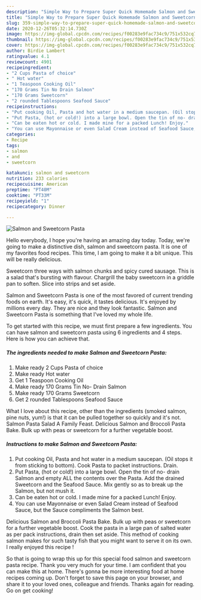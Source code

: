 ```yaml
---
description: "Simple Way to Prepare Super Quick Homemade Salmon and Sweetcorn Pasta"
title: "Simple Way to Prepare Super Quick Homemade Salmon and Sweetcorn Pasta"
slug: 359-simple-way-to-prepare-super-quick-homemade-salmon-and-sweetcorn-pasta
date: 2020-12-26T05:32:14.730Z
image: https://img-global.cpcdn.com/recipes/f00283e9fac734c9/751x532cq70/salmon-and-sweetcorn-pasta-recipe-main-photo.jpg
thumbnail: https://img-global.cpcdn.com/recipes/f00283e9fac734c9/751x532cq70/salmon-and-sweetcorn-pasta-recipe-main-photo.jpg
cover: https://img-global.cpcdn.com/recipes/f00283e9fac734c9/751x532cq70/salmon-and-sweetcorn-pasta-recipe-main-photo.jpg
author: Birdie Lambert
ratingvalue: 4.1
reviewcount: 4901
recipeingredient:
- "2 Cups Pasta of choice"
- " Hot water"
- "1 Teaspoon Cooking Oil"
- "170 Grams Tin No Drain Salmon"
- "170 Grams Sweetcorn"
- "2 rounded Tablespoons Seafood Sauce"
recipeinstructions:
- "Put cooking Oil, Pasta and hot water in a medium saucepan. (Oil stops it from sticking to bottom). Cook Pasta to packet instructions. Drain."
- "Put Pasta, (hot or cold!) into a large bowl. Open the tin of no- drain Salmon and empty ALL the contents over the Pasta. Add the drained Sweetcorn and the Seafood Sauce. Mix gently so as to break up the Salmon, but not mush it."
- "Can be eaten hot or cold. I made mine for a packed Lunch! Enjoy."
- "You can use Mayonnaise or even Salad Cream instead of Seafood Sauce, but the Sauce compliments the Salmon best."
categories:
- Recipe
tags:
- salmon
- and
- sweetcorn

katakunci: salmon and sweetcorn 
nutrition: 233 calories
recipecuisine: American
preptime: "PT40M"
cooktime: "PT33M"
recipeyield: "1"
recipecategory: Dinner

---
```



![Salmon and Sweetcorn Pasta](https://img-global.cpcdn.com/recipes/f00283e9fac734c9/751x532cq70/salmon-and-sweetcorn-pasta-recipe-main-photo.jpg)

Hello everybody, I hope you're having an amazing day today. Today, we're going to make a distinctive dish, salmon and sweetcorn pasta. It is one of my favorites food recipes. This time, I am going to make it a bit unique. This will be really delicious.

Sweetcorn three ways with salmon chunks and spicy cured sausage. This is a salad that&#39;s bursting with flavour. Chargrill the baby sweetcorn in a griddle pan to soften. Slice into strips and set aside.

Salmon and Sweetcorn Pasta is one of the most favored of current trending foods on earth. It's easy, it's quick, it tastes delicious. It's enjoyed by millions every day. They are nice and they look fantastic. Salmon and Sweetcorn Pasta is something that I've loved my whole life.


To get started with this recipe, we must first prepare a few ingredients. You can have salmon and sweetcorn pasta using 6 ingredients and 4 steps. Here is how you can achieve that.

<!--inarticleads1-->

##### The ingredients needed to make Salmon and Sweetcorn Pasta:

1. Make ready 2 Cups Pasta of choice
1. Make ready  Hot water
1. Get 1 Teaspoon Cooking Oil
1. Make ready 170 Grams Tin No- Drain Salmon
1. Make ready 170 Grams Sweetcorn
1. Get 2 rounded Tablespoons Seafood Sauce


What I love about this recipe, other than the ingredients (smoked salmon, pine nuts, yum!) is that it can be pulled together so quickly and it&#39;s not. Salmon Pasta Salad A Family Feast. Delicious Salmon and Broccoli Pasta Bake. Bulk up with peas or sweetcorn for a further vegetable boost. 

<!--inarticleads2-->

##### Instructions to make Salmon and Sweetcorn Pasta:

1. Put cooking Oil, Pasta and hot water in a medium saucepan. (Oil stops it from sticking to bottom). Cook Pasta to packet instructions. Drain.
1. Put Pasta, (hot or cold!) into a large bowl. Open the tin of no- drain Salmon and empty ALL the contents over the Pasta. Add the drained Sweetcorn and the Seafood Sauce. Mix gently so as to break up the Salmon, but not mush it.
1. Can be eaten hot or cold. I made mine for a packed Lunch! Enjoy.
1. You can use Mayonnaise or even Salad Cream instead of Seafood Sauce, but the Sauce compliments the Salmon best.


Delicious Salmon and Broccoli Pasta Bake. Bulk up with peas or sweetcorn for a further vegetable boost. Cook the pasta in a large pan of salted water as per pack instructions, drain then set aside. This method of cooking salmon makes for such tasty fish that you might want to serve it on its own. I really enjoyed this recipe ! 

So that is going to wrap this up for this special food salmon and sweetcorn pasta recipe. Thank you very much for your time. I am confident that you can make this at home. There's gonna be more interesting food at home recipes coming up. Don't forget to save this page on your browser, and share it to your loved ones, colleague and friends. Thanks again for reading. Go on get cooking!
